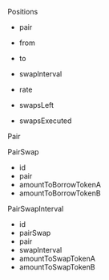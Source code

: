 Positions

- pair
- from
- to
- swapInterval

- rate
- swapsLeft
- swapsExecuted

Pair

PairSwap

- id
- pair
- amountToBorrowTokenA
- amountToBorrowTokenB

PairSwapInterval

- id
- pairSwap
- pair
- swapInterval
- amountToSwapTokenA
- amountToSwapTokenB
